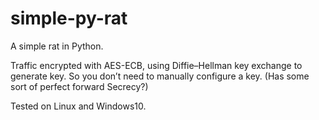 # simple-py-rat

A simple rat in Python.

Traffic encrypted with AES-ECB, using Diffie–Hellman key exchange to generate key. So you don’t need to manually configure a key. (Has some sort of perfect forward Secrecy?)

Tested on Linux and Windows10.
